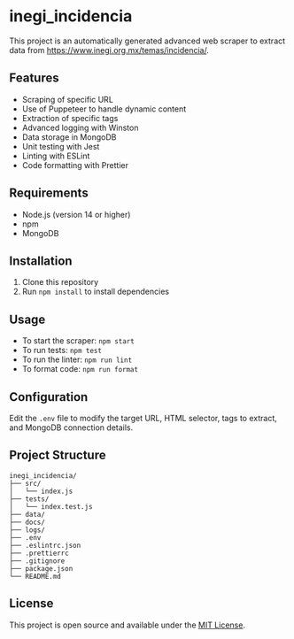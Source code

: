 # inegi_incidencia

This project is an automatically generated advanced web scraper to extract data from https://www.inegi.org.mx/temas/incidencia/.

## Features

- Scraping of specific URL
- Use of Puppeteer to handle dynamic content
- Extraction of specific tags
- Advanced logging with Winston
- Data storage in MongoDB
- Unit testing with Jest
- Linting with ESLint
- Code formatting with Prettier

## Requirements

- Node.js (version 14 or higher)
- npm
- MongoDB

## Installation

1. Clone this repository
2. Run `npm install` to install dependencies

## Usage

- To start the scraper: `npm start`
- To run tests: `npm test`
- To run the linter: `npm run lint`
- To format code: `npm run format`

## Configuration

Edit the `.env` file to modify the target URL, HTML selector, tags to extract, and MongoDB connection details.

## Project Structure

```
inegi_incidencia/
├── src/
│   └── index.js
├── tests/
│   └── index.test.js
├── data/
├── docs/
├── logs/
├── .env
├── .eslintrc.json
├── .prettierrc
├── .gitignore
├── package.json
└── README.md
```

## License

This project is open source and available under the [MIT License](LICENSE).
